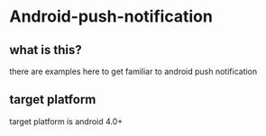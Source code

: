 # Android-push-notification
## what is this?
there are examples here to get familiar to android push notification
## target platform
target platform is android 4.0+
